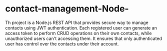 # contact-management-Node-
Th project is a Node.js REST API that provides secure way to manage contacts using JWT authentication. Each registered user can generate an access token to perform CRUD operations on their own contacts, while unauthorized users can't accessing them. It ensures that only  authenticated user has control over the contacts under their account.
